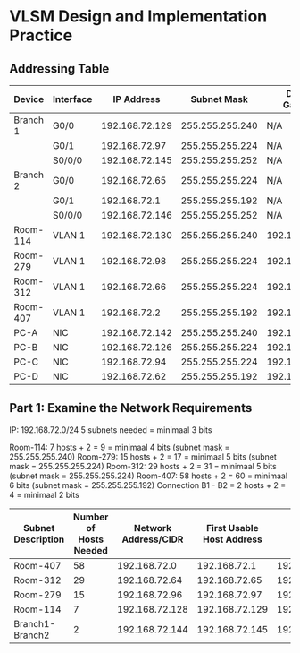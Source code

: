 # VLSM Design and Implementation Practice

## Addressing Table

| Device   | Interface | IP Address     | Subnet Mask     | Default Gateway |
| -------- | --------- | -------------- | --------------- | --------------- |
| Branch 1 | G0/0      | 192.168.72.129 | 255.255.255.240 | N/A             |
|          | G0/1      | 192.168.72.97  | 255.255.255.224 | N/A             |
|          | S0/0/0    | 192.168.72.145 | 255.255.255.252 | N/A             |
| Branch 2 | G0/0      | 192.168.72.65  | 255.255.255.224 | N/A             |
|          | G0/1      | 192.168.72.1   | 255.255.255.192 | N/A             |
|          | S0/0/0    | 192.168.72.146 | 255.255.255.252 | N/A             |
| Room-114 | VLAN 1    | 192.168.72.130 | 255.255.255.240 | 192.168.72.129  |
| Room-279 | VLAN 1    | 192.168.72.98  | 255.255.255.224 | 192.168.72.97   |
| Room-312 | VLAN 1    | 192.168.72.66  | 255.255.255.224 | 192.168.72.65   |
| Room-407 | VLAN 1    | 192.168.72.2   | 255.255.255.192 | 192.168.72.1    |
| PC-A     | NIC       | 192.168.72.142 | 255.255.255.240 | 192.168.72.129  |
| PC-B     | NIC       | 192.168.72.126 | 255.255.255.224 | 192.168.72.97   |
| PC-C     | NIC       | 192.168.72.94  | 255.255.255.224 | 192.168.72.65   |
| PC-D     | NIC       | 192.168.72.62  | 255.255.255.192 | 192.168.72.1    |

## Part 1: Examine the Network Requirements

IP: 192.168.72.0/24
5 subnets needed = minimaal 3 bits

Room-114: 7 hosts + 2 = 9 = minimaal 4 bits (subnet mask = 255.255.255.240)
Room-279: 15 hosts + 2 = 17 = minimaal 5 bits (subnet mask = 255.255.255.224)
Room-312: 29 hosts + 2 = 31 = minimaal 5 bits (subnet mask = 255.255.255.224)
Room-407: 58 hosts + 2 = 60 = minimaal 6 bits (subnet mask = 255.255.255.192)
Connection B1 - B2 = 2 hosts + 2 = 4 = minimaal 2 bits

| Subnet Description | Number of Hosts Needed | Network Address/CIDR | First Usable Host Address | Broadcast Address |
| ------------------ | ---------------------- | -------------------- | ------------------------- | ----------------- |
| Room-407           | 58                     | 192.168.72.0         | 192.168.72.1              | 192.168.72.63     |
| Room-312           | 29                     | 192.168.72.64        | 192.168.72.65             | 192.168.72.95     |
| Room-279           | 15                     | 192.168.72.96        | 192.168.72.97             | 192.168.72.127    |
| Room-114           | 7                      | 192.168.72.128       | 192.168.72.129            | 192.168.72.143    |
| Branch1-Branch2    | 2                      | 192.168.72.144       | 192.168.72.145            | 192.168.72.147    |
